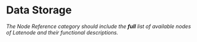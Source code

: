 # Data Storage

_The Node Reference category should include the **full** list of available nodes of Latenode and their functional descriptions._
